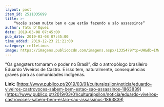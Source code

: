 ```yaml
---
layout: post
item_id: 2511035699
title: >-
    “Vocês sabem muito bem o que estão fazendo e são assassinos”
author: Tatu D'Oquei
date: 2019-03-08 07:45:00
pub_date: 2019-03-08 07:45:00
time_added: 2019-12-23 21:21:00
category: refletimos
image: https://imagens.publicocdn.com/imagens.aspx/1335479?tp=UH&db=IMAGENS&type=JPG&share=1&o=BarraFacebook_Ipsilon.png
---
```


“Os gangsters tomaram o poder no Brasil”, diz o antropólogo brasileiro Eduardo Viveiros de Castro. E isso tem, naturalmente, consequências graves para as comunidades indígenas.

**Link:** [https://www.publico.pt/2019/03/01/culturaipsilon/noticia/eduardo-viveiros-castrovoces-sabem-bem-estao-sao-assassinos-1863839](https://www.publico.pt/2019/03/01/culturaipsilon/noticia/eduardo-viveiros-castrovoces-sabem-bem-estao-sao-assassinos-1863839)

